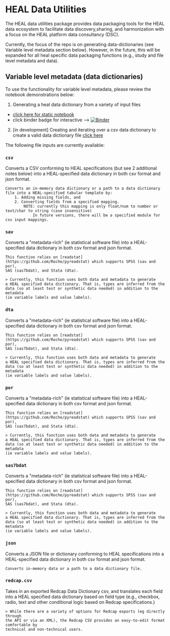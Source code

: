 # HEAL Data Utilities
The HEAL data utilities package provides data packaging tools for the HEAL data ecosystem to facilitate data discovery,sharing, and harmonization with a focus on the HEAL platform data consultancy (DSC).

Currently, the focus of the repo is on generating data-dictionaries (see Variable level metadata section below). However, in the future, this will be expanded for all heal specific data packaging functions (e.g., study and file level metadata and data). 

## Variable level metadata (data dictionaries)

To use the functionality for variable level metadata, please review the notebook demonstrations below:

1. Generating a heal data dictionary from a variety of input files 

- [click here for static notebook ](notebooks/demos/inputs-to-heal-data-dictionary.ipynb) 
- click binder badge for interactive --> [![Binder](http://mybinder.org/badge_logo.svg)](https://hub.gke2.mybinder.org/user/norc-heal-healdata-utils-xfc4ivwa/doc/tree/notebooks/demos/inputs-to-heal-data-dictionary.ipynb) 
2. [in development] Creating and iterating over a csv data dictionary to create a valid data dictionary file [click here](notebooks/demos/demo-csvtemplate-validation.ipynb)

The following file inputs are currently available:


### `csv`
Converts a CSV conforming to HEAL specifications (but see 2 additional notes below) 
    into a HEAL-specified data dictionary in both csv format and json format.

    Converts an in-memory data dictionary or a path to a data dictionary file into a HEAL-specified tabular template by:
        1. Adding missing fields, and
        2. Converting fields from a specified mapping.
            NOTE: currently this mapping is only float/num to number or text/char to string (case insensitive)
                In future versions, there will be a specified module for csv input mappings.
    
    
### `sav`
Converts a "metadata-rich" (ie statistical software file) 
    into a HEAL-specified data dictionary in both csv format and json format.

    This function relies on [readstat](https://github.com/Roche/pyreadstat) which supports SPSS (sav and por), 
    SAS (sas7bdat), and Stata (dta). 

    > Currently, this function uses both data and metadata to generate 
    a HEAL specified data dictionary. That is, types are inferred from the 
    data (so at least test or synthetic data needed) in addition to the metadata 
    (ie variable labels and value labels). 

    
### `dta`
Converts a "metadata-rich" (ie statistical software file) 
    into a HEAL-specified data dictionary in both csv format and json format.

    This function relies on [readstat](https://github.com/Roche/pyreadstat) which supports SPSS (sav and por), 
    SAS (sas7bdat), and Stata (dta). 

    > Currently, this function uses both data and metadata to generate 
    a HEAL specified data dictionary. That is, types are inferred from the 
    data (so at least test or synthetic data needed) in addition to the metadata 
    (ie variable labels and value labels). 

    
### `por`
Converts a "metadata-rich" (ie statistical software file) 
    into a HEAL-specified data dictionary in both csv format and json format.

    This function relies on [readstat](https://github.com/Roche/pyreadstat) which supports SPSS (sav and por), 
    SAS (sas7bdat), and Stata (dta). 

    > Currently, this function uses both data and metadata to generate 
    a HEAL specified data dictionary. That is, types are inferred from the 
    data (so at least test or synthetic data needed) in addition to the metadata 
    (ie variable labels and value labels). 

    
### `sas7bdat`
Converts a "metadata-rich" (ie statistical software file) 
    into a HEAL-specified data dictionary in both csv format and json format.

    This function relies on [readstat](https://github.com/Roche/pyreadstat) which supports SPSS (sav and por), 
    SAS (sas7bdat), and Stata (dta). 

    > Currently, this function uses both data and metadata to generate 
    a HEAL specified data dictionary. That is, types are inferred from the 
    data (so at least test or synthetic data needed) in addition to the metadata 
    (ie variable labels and value labels). 

    
### `json`
Converts a JSON file or dictionary conforming to HEAL specifications
    into a HEAL-specified data dictionary in both csv format and json format.

    Converts in-memory data or a path to a data dictionary file.
    
    
### `redcap.csv`
Takes in an exported Redcap Data Dictionary csv,
    and translates each field into a HEAL specified
    data dictionary based on field type (e.g., checkbox, radio, text and 
    other conditional logic based on Redcap specifications.)


    > While there are a variety of options for Redcap exports (eg directly through
    the API or via an XML), the Redcap CSV provides an easy-to-edit format comfortable by 
    technical and non-technical users.
